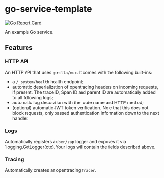 # go-service-template
[![Go Report Card](https://goreportcard.com/badge/github.com/sircelsius/go-service-template)](https://goreportcard.com/report/github.com/sircelsius/go-service-template)

An example Go service.

## Features

### HTTP API

An HTTP API that uses `gorilla/mux`. It comes with the following built-ins:

  - a `/_system/health` health endpoint;
  - automatic deserialization of opentracing headers on incoming requests, if present. The trace ID, Span ID and parent ID are automatically added to all following logs;
  - automatic log decoration with the route name and HTTP method;
  - (optional) automatic JWT token verification. Note that this does not block requests, only passed authentication information down to the next handler.
  
### Logs

Automatically registers a `uber/zap` logger and exposes it via `logging.GetLogger(ctx). Your logs will contain the fields described above.

### Tracing

Automatically creates an opentracing `Tracer`.

